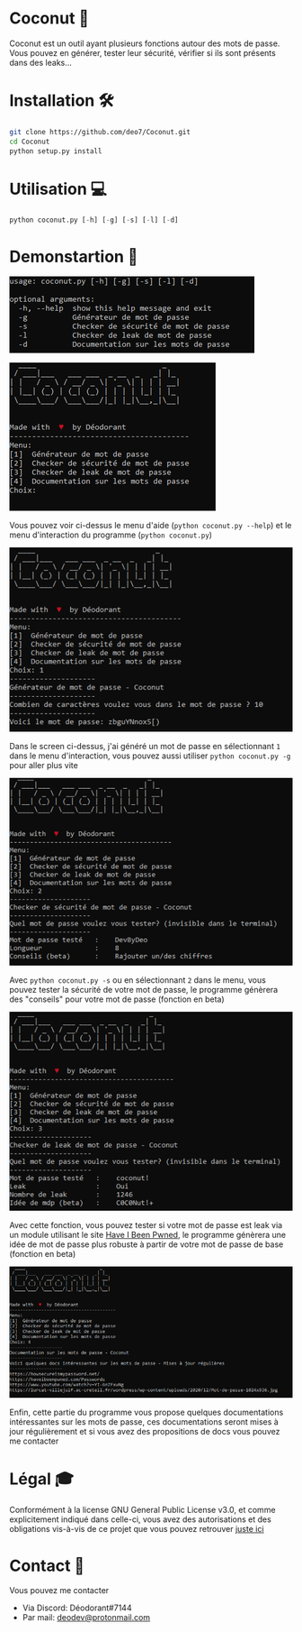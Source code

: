 # Coconut 🥥
Coconut est un outil ayant plusieurs fonctions autour des mots de passe. Vous pouvez en générer, tester leur sécurité, vérifier si ils sont présents dans des leaks...

# Installation 🛠
```bash
git clone https://github.com/deo7/Coconut.git
cd Coconut
python setup.py install
```

# Utilisation 💻
```python
python coconut.py [-h] [-g] [-s] [-l] [-d]
```

# Demonstartion 📸
![helpmenu](Coconut/screens/helpmenu.png)

![menu](Coconut/screens/menu.png)

Vous pouvez voir ci-dessus le menu d'aide (`python coconut.py --help`) et le menu d'interaction du programme (`python coconut.py`)

![genpass](Coconut/screens/genpass.png)

Dans le screen ci-dessus, j'ai généré un mot de passe en sélectionnant `1` dans le menu d'interaction, vous pouvez aussi utiliser `python coconut.py -g` pour aller plus vite

![secucheck](Coconut/screens/secucheck.png)

Avec `python coconut.py -s` ou en sélectionnant `2` dans le menu, vous pouvez tester la sécurité de votre mot de passe, le programme génèrera des "conseils" pour votre mot de passe (fonction en beta)

![leakcheck](Coconut/screens/leakcheck.png)

Avec cette fonction, vous pouvez tester si votre mot de passe est leak via un module utilisant le site [Have I Been Pwned](https://haveibeenpwned.com/Passwords), le programme génèrera une idée de mot de passe plus robuste à partir de votre mot de passe de base (fonction en beta)

![documentation](Coconut/screens/documentation.png)

Enfin, cette partie du programme vous propose quelques documentations intéressantes sur les mots de passe, ces documentations seront mises à jour régulièrement et si vous avez des propositions de docs vous pouvez me contacter

# Légal 🎓
Conformément à la license GNU General Public License v3.0, et comme explicitement indiqué dans celle-ci, vous avez des autorisations et des obligations vis-à-vis de ce projet que vous pouvez retrouver [juste ici](https://choosealicense.com/licenses/gpl-3.0/)

# Contact 📩
Vous pouvez me contacter
* Via Discord: Déodorant#7144
* Par mail: deodev@protonmail.com
